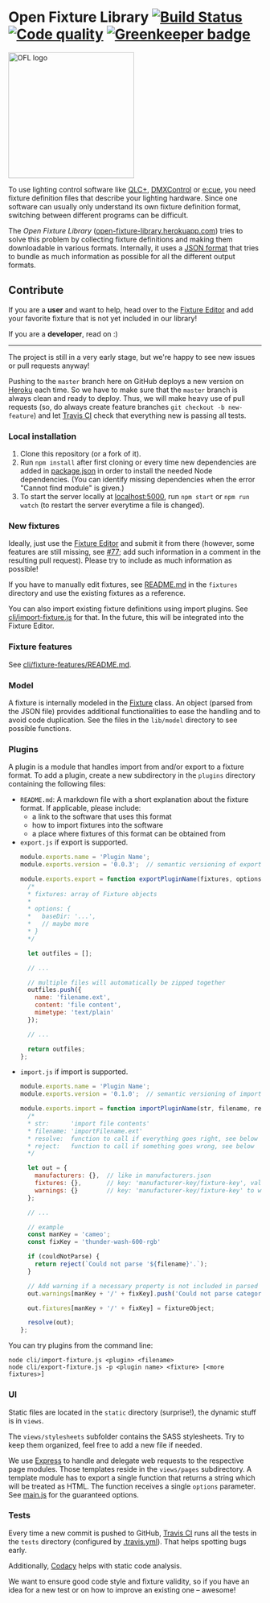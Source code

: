 # Open Fixture Library [![Build Status](https://img.shields.io/travis/FloEdelmann/open-fixture-library/master.svg?label=tests)](https://travis-ci.org/FloEdelmann/open-fixture-library) [![Code quality](https://img.shields.io/codacy/grade/73096865e9f44a7bb246a318ffc8e68b.svg)](https://www.codacy.com/app/FloEdelmann/open-fixture-library) [![Greenkeeper badge](https://badges.greenkeeper.io/FloEdelmann/open-fixture-library.svg)](https://greenkeeper.io/)

<img alt="OFL logo" src="https://cdn.rawgit.com/FloEdelmann/open-fixture-library/04aad444/static/ofl-logo.svg" width="250" />

To use lighting control software like [QLC+](http://www.qlcplus.org/), [DMXControl](https://www.dmxcontrol.org/) or [e:cue](http://www.ecue.de/), you need fixture definition files that describe your lighting hardware. Since one software can usually only understand its own fixture definition format, switching between different programs can be difficult.

The *Open Fixture Library* ([open-fixture-library.herokuapp.com](https://open-fixture-library.herokuapp.com/)) tries to solve this problem by collecting fixture definitions and making them downloadable in various formats. Internally, it uses a [JSON format](fixtures/README.md) that tries to bundle as much information as possible for all the different output formats.


## Contribute

If you are a **user** and want to help, head over to the [Fixture Editor](https://open-fixture-library.herokuapp.com/fixture-editor) and add your favorite fixture that is not yet included in our library!

If you are a **developer**, read on :)

-----

The project is still in a very early stage, but we're happy to see new issues or pull requests anyway!

Pushing to the `master` branch here on GitHub deploys a new version on [Heroku](http://heroku.com/) each time. So we have to make sure that the `master` branch is always clean and ready to deploy. Thus, we will make heavy use of pull requests (so, do always create feature branches `git checkout -b new-feature`) and let [Travis CI](https://travis-ci.org/FloEdelmann/open-fixture-library) check that everything new is passing all tests.


### Local installation

1. Clone this repository (or a fork of it).
2. Run `npm install` after first cloning or every time new dependencies are added in [package.json](package.json) in order to install the needed Node dependencies. (You can identify missing dependencies when the error "Cannot find module" is given.)
3. To start the server locally at [localhost:5000](http://localhost:5000/), run `npm start` or `npm run watch` (to restart the server everytime a file is changed).


### New fixtures

Ideally, just use the [Fixture Editor](https://open-fixture-library.herokuapp.com/fixture-editor) and submit it from there (however, some features are still missing, see [#77](https://github.com/FloEdelmann/open-fixture-library/issues/77); add such information in a comment in the resulting pull request). Please try to include as much information as possible!

If you have to manually edit fixtures, see [README.md](fixtures/README.md) in the `fixtures` directory and use the existing fixtures as a reference.

You can also import existing fixture definitions using import plugins. See [cli/import-fixture.js](cli/import-fixture.js) for that. In the future, this will be integrated into the Fixture Editor.


### Fixture features

See [cli/fixture-features/README.md](cli/fixture-features/README.md).


### Model

A fixture is internally modeled in the [Fixture](lib/model/Fixture.js) class. An object (parsed from the JSON file) provides additional functionalities to ease the handling and to avoid code duplication. See the files in the `lib/model` directory to see possible functions.


### Plugins

A plugin is a module that handles import from and/or export to a fixture format. To add a plugin, create a new subdirectory in the `plugins` directory containing the following files:

* `README.md`: A markdown file with a short explanation about the fixture format. If applicable, please include:
    * a link to the software that uses this format
    * how to import fixtures into the software
    * a place where fixtures of this format can be obtained from
* `export.js` if export is supported.
  ```js
  module.exports.name = 'Plugin Name';
  module.exports.version = '0.0.3';  // semantic versioning of export plugin

  module.exports.export = function exportPluginName(fixtures, options) {
    /*
    * fixtures: array of Fixture objects
    * 
    * options: {
    *   baseDir: '...',
    *   // maybe more
    * }
    */

    let outfiles = [];

    // ...

    // multiple files will automatically be zipped together
    outfiles.push({
      name: 'filename.ext',
      content: 'file content',
      mimetype: 'text/plain'
    });

    // ...

    return outfiles;
  };
  ```
* `import.js` if import is supported.
  ```js
  module.exports.name = 'Plugin Name';
  module.exports.version = '0.1.0';  // semantic versioning of import plugin

  module.exports.import = function importPluginName(str, filename, resolve, reject) {
    /*
    * str:      'import file contents'
    * filename: 'importFilename.ext'
    * resolve:  function to call if everything goes right, see below
    * reject:   function to call if something goes wrong, see below
    */

    let out = {
      manufacturers: {},  // like in manufacturers.json
      fixtures: {},       // key: 'manufacturer-key/fixture-key', value: like in a fixture JSON
      warnings: {}        // key: 'manufacturer-key/fixture-key' to which a warning belongs, value: string
    };

    // ...

    // example
    const manKey = 'cameo';
    const fixKey = 'thunder-wash-600-rgb'

    if (couldNotParse) {
      return reject(`Could not parse '${filename}'.`);
    }

    // Add warning if a necessary property is not included in parsed file
    out.warnings[manKey + '/' + fixKey].push('Could not parse categories, please specify them manually.');

    out.fixtures[manKey + '/' + fixKey] = fixtureObject;

    resolve(out);
  };
  ```

You can try plugins from the command line:

```
node cli/import-fixture.js <plugin> <filename>
node cli/export-fixture.js -p <plugin name> <fixture> [<more fixtures>]
```


### UI

Static files are located in the `static` directory (surprise!), the dynamic stuff is in `views`.

The `views/stylesheets` subfolder contains the SASS stylesheets. Try to keep them organized, feel free to add a new file if needed.

We use [Express](http://expressjs.com/) to handle and delegate web requests to the respective page modules. Those templates reside in the `views/pages` subdirectory. A template module has to export a single function that returns a string which will be treated as HTML. The function receives a single `options` parameter. See [main.js](main.js#L59) for the guaranteed options.


### Tests

Every time a new commit is pushed to GitHub, [Travis CI](https://travis-ci.org/FloEdelmann/open-fixture-library) runs all the tests in the `tests` directory (configured by [.travis.yml](.travis.yml)). That helps spotting bugs early.

Additionally, [Codacy](https://www.codacy.com/app/FloEdelmann/open-fixture-library) helps with static code analysis.

We want to ensure good code style and fixture validity, so if you have an idea for a new test or on how to improve an existing one – awesome!
